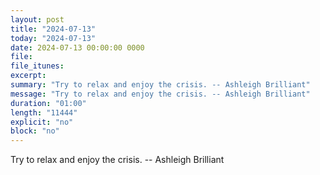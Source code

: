 ```yaml
---
layout: post
title: "2024-07-13"
today: "2024-07-13"
date: 2024-07-13 00:00:00 0000
file:
file_itunes:
excerpt:
summary: "Try to relax and enjoy the crisis. -- Ashleigh Brilliant"
message: "Try to relax and enjoy the crisis. -- Ashleigh Brilliant"
duration: "01:00"
length: "11444"
explicit: "no"
block: "no"
---
```

Try to relax and enjoy the crisis. -- Ashleigh Brilliant

